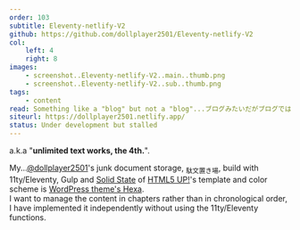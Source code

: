 ```yaml
---
order: 103
subtitle: Eleventy-netlify-V2
github: https://github.com/dollplayer2501/Eleventy-netlify-V2
col:
    left: 4
    right: 8
images:
    - screenshot..Eleventy-netlify-V2..main..thumb.png
    - screenshot..Eleventy-netlify-V2..sub..thumb.png
tags:
    - content
read: Something like a "blog" but not a "blog"...ブログみたいだがブログではない何か
siteurl: https://dollplayer2501.netlify.app/
status: Under development but stalled
---
```



a.k.a "**unlimited text works, the 4th.**".

My...[@dollplayer2501](https://github.com/dollplayer2501)'s junk document storage, <sub>駄文置き場</sub>, build with 11ty/Eleventy, Gulp and [Solid State](https://html5up.net/solid-state) of [HTML5 UP!](https://html5up.net/)'s template and color scheme is [WordPress theme's Hexa](https://wordpress.com/ja/theme/hexa).  
I want to manage the content in chapters rather than in chronological order, I have implemented it independently without using the 11ty/Eleventy functions.
